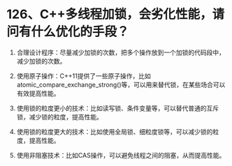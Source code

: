 # 126、C++多线程加锁，会劣化性能，请问有什么优化的手段？

1. 合理设计程序：尽量减少加锁的次数，把多个操作放到一个加锁的代码段中，减少加锁的次数。

2. 使用原子操作：C++11提供了一些原子操作，比如atomic_compare_exchange_strong()等，可以用来替代锁，在某些场合可以有效提高性能。

3. 使用锁的粒度更小的技术：比如读写锁、条件变量等，可以替代普通的互斥锁，减少锁的粒度，提高性能。

4. 使用锁的粒度更大的技术：比如使用全局锁、细粒度锁等，可以减少锁的粒度，提高性能。

5. 使用非阻塞技术：比如CAS操作，可以避免线程之间的阻塞，从而提高性能。